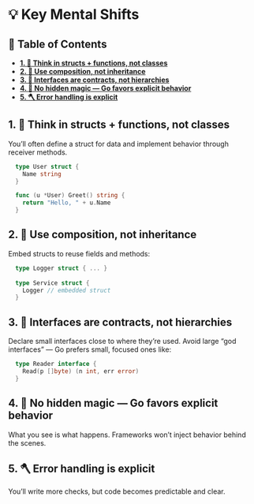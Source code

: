 # 💡 Key Mental Shifts

## 📘 Table of Contents

- [**1. 🧱 Think in structs + functions, not classes**](#1--think-in-structs--functions-not-classes)
- [**2. 🧩 Use composition, not inheritance**](#2--use-composition-not-inheritance)
- [**3. 📝 Interfaces are contracts, not hierarchies**](#3--interfaces-are-contracts-not-hierarchies)
- [**4. 🧠 No hidden magic — Go favors explicit behavior**](#4--no-hidden-magic--go-favors-explicit-behavior)
- [**5. 🪓 Error handling is explicit**](#5--error-handling-is-explicit)

## 1. 🧱 Think in structs + functions, not classes

  You’ll often define a struct for data and implement behavior through receiver methods.

  ```go
    type User struct {
      Name string
    }

    func (u *User) Greet() string {
      return "Hello, " + u.Name
    }
  ```

## 2. 🧩 Use composition, not inheritance

  Embed structs to reuse fields and methods:

  ```go
    type Logger struct { ... }
    
    type Service struct {
      Logger // embedded struct
    }
  ```

## 3. 📝 Interfaces are contracts, not hierarchies

  Declare small interfaces close to where they’re used.
  Avoid large “god interfaces” — Go prefers small, focused ones like:
  
  ```go
    type Reader interface {
      Read(p []byte) (n int, err error)
    }
  ```

## 4. 🧠 No hidden magic — Go favors explicit behavior

  What you see is what happens. Frameworks won’t inject behavior behind the scenes.

## 5. 🪓 Error handling is explicit

  You’ll write more checks, but code becomes predictable and clear.
